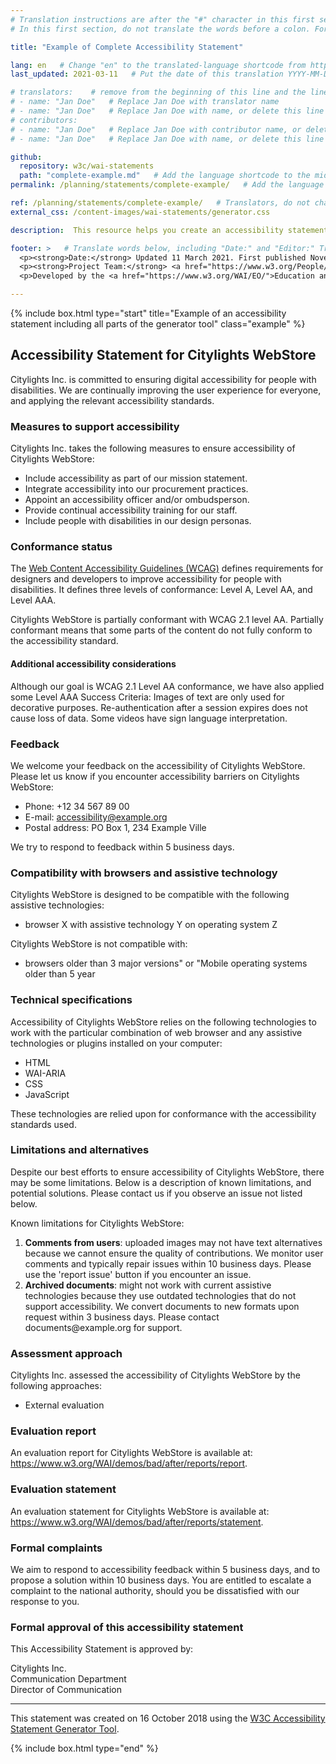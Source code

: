 ```yaml
---
# Translation instructions are after the "#" character in this first section. They are comments that do not show up in the web page. You do not need to translate the instructions after #.
# In this first section, do not translate the words before a colon. For example, do not translate "title:". Do translate the text after "title:".

title: "Example of Complete Accessibility Statement"

lang: en   # Change "en" to the translated-language shortcode from https://www.iana.org/assignments/language-subtag-registry/language-subtag-registry
last_updated: 2021-03-11   # Put the date of this translation YYYY-MM-DD (with month in the middle)

# translators:    # remove from the beginning of this line and the lines below: "# " (the hash sign and the space)
# - name: "Jan Doe"   # Replace Jan Doe with translator name
# - name: "Jan Doe"   # Replace Jan Doe with name, or delete this line if not multiple translators
# contributors:
# - name: "Jan Doe"   # Replace Jan Doe with contributor name, or delete this line if none
# - name: "Jan Doe"   # Replace Jan Doe with name, or delete this line if not multiple contributors

github:
  repository: w3c/wai-statements
  path: "complete-example.md"   # Add the language shortcode to the middle of the filename, for example: complete-example.fr.html
permalink: /planning/statements/complete-example/   # Add the language shortcode to the end, with no slash at end, for example: /planning/statements/complete-example/fr

ref: /planning/statements/complete-example/   # Translators, do not change this
external_css: /content-images/wai-statements/generator.css

description:  This resource helps you create an accessibility statement for your own website, mobile application, or other digital content.   # translate the description

footer: >   # Translate words below, including "Date:" and "Editor:" Translate the Working Group name. Leave the Working Group acronym in English. Do *not* change the dates in the footer below.
  <p><strong>Date:</strong> Updated 11 March 2021. First published November 2018. <a href="../changelog/">Changelog</a>.</p>
  <p><strong>Project Team:</strong> <a href="https://www.w3.org/People/shadi">Shadi Abou-Zahra</a>, Eric Velleman, Sanne Eendebak, Roel Antonisse, and Bas de Bruin. <a href="../acknowledgements/">Acknowledgements</a>.</p>
  <p>Developed by the <a href="https://www.w3.org/WAI/EO/">Education and Outreach Working Group (EOWG)</a>. Developed as part of the <a href="https://www.w3.org/WAI/Tools/">WAI-Tools project</a>, co-funded by the European Commission.</p>

---
```


{% include box.html type="start" title="Example of an accessibility statement including all parts of the generator tool" class="example" %}

## Accessibility Statement for <span class="basic-information website-name">Citylights WebStore</span>

<span class="basic-information organization-name">Citylights Inc.</span> is committed to ensuring digital accessibility for people with disabilities.	We are continually improving the user experience for everyone, and applying the relevant accessibility standards.

### Measures to support accessibility

<span class="basic-information organization-name">Citylights Inc.</span> takes the following measures to ensure accessibility of <span class="basic-information website-name">Citylights WebStore</span>:

<ul class="organizational-effort accessibillity-measures">
  <li>Include accessibility as part of our mission statement.</li>
  <li>Integrate accessibility into our procurement practices.</li>
  <li>Appoint an accessibility officer and/or ombudsperson.</li>
  <li>Provide continual accessibility training for our staff.</li>
  <li>Include people with disabilities in our design personas.</li>
</ul>

### Conformance status

The [Web Content Accessibility Guidelines (WCAG)](https://www.w3.org/WAI/standards-guidelines/wcag/) defines requirements for designers and developers to improve accessibility for people with disabilities. It defines three levels of conformance: Level A, Level AA, and Level AAA.

<span class="basic-information website-name">Citylights WebStore</span>	is <span class="basic-information conformance-status" data-printfilter="lowercase">partially conformant</span> with	<span class="basic-information conformance-standard">WCAG 2.1 level AA</span>. <span><span class="basic-information conformance-status">Partially conformant</span> means that	<span class="basic-information conformance-meaning">some parts of the content do not fully conform to the accessibility standard</span>.</span>

#### Additional accessibility considerations

<span class="basic-information conformance-additions">Although our goal is WCAG 2.1 Level AA conformance, we have also applied some Level AAA Success Criteria: Images of text are only used for decorative purposes. Re-authentication after a session expires does not cause loss of data. Some videos have sign language interpretation.

### Feedback


We welcome your feedback on the accessibility of <span class="basic-information website-name">Citylights WebStore</span>.	Please let us know if you encounter accessibility barriers on	<span class="basic-information website-name">Citylights WebStore</span>:

<ul class="basic-information feedback h-card">
	<li>Phone: <span class="phone-number p-tel">+12 34 567 89 00</span></li>
	<li>E-mail:	<a class="email u-email" href="mailto:accessibility@example.org">accessibility@example.org</a></li>
	<li>Postal address:	<span class="postal-address p-adr">PO Box 1, 234 Example Ville</span></li>
</ul>

We try to respond to feedback within <span class="feedback responsetime">5 business days</span>.

### Compatibility with browsers and assistive technology

<span class="basic-information website-name">Citylights WebStore</span>	is designed to be compatible with the following assistive technologies:

<ul class="technical-information compatible-environments">
  <li>browser X with assistive technology Y on operating system Z</li>
</ul>

<span class="basic-information website-name">Citylights WebStore</span>	is not compatible with:

<ul class="technical-information incompatible-environments">
  <li>browsers older than 3 major versions" or "Mobile operating systems older than 5 year</li>
</ul>

### Technical specifications

Accessibility of <span class="basic-information website-name">Citylights WebStore</span> relies on the following technologies to work with the particular combination of web browser and any assistive technologies or plugins installed on your computer:

<ul class="technical-information technologies-used">
  <li>HTML</li>
  <li>WAI-ARIA</li>
  <li>CSS</li>
  <li>JavaScript</li>
</ul>

These technologies are relied upon for conformance with the accessibility standards used.

### Limitations and alternatives

Despite our best efforts to ensure accessibility of <span class="basic-information website-name">Citylights WebStore</span>, there may be some limitations. Below is a description of known limitations, and potential solutions. Please contact us if you observe an issue not listed below.

Known limitations for <span class="basic-information website-name">Citylights WebStore</span>:

<ol class="technical-information accessibility-limitations">
	<li><strong>Comments from users</strong>: uploaded images may not have text alternatives because we cannot ensure the quality of contributions. We monitor user comments and typically repair issues within 10 business days. Please use the 'report issue' button if you encounter an issue.</li>
	<li><strong>Archived documents</strong>: might not work with current assistive technologies because they use outdated technologies that do not support accessibility. We convert documents to new formats upon request within 3 business days. Please contact documents@example.org for support.</li>
</ol>

### Assessment approach

<span class="basic-information organization-name">Citylights Inc.</span> assessed the accessibility of <span class="basic-information website-name">Citylights WebStore</span> by the following approaches:

<ul class="technical-information assessment-approaches">
  <li>External evaluation</li>
</ul>

### Evaluation report

An evaluation report for <span class="basic-information website-name">Citylights WebStore</span> is available at:	<a class="technical-information related-evidence" href="https://www.w3.org/WAI/demos/bad/after/reports/report">https://www.w3.org/WAI/demos/bad/after/reports/report</a>.

### Evaluation statement

An evaluation statement for <span class="basic-information website-name">Citylights WebStore</span> is available at: <a class="technical-information related-evidence" href="https://www.w3.org/WAI/demos/bad/after/reports/statement">https://www.w3.org/WAI/demos/bad/after/reports/statement</a>.

### Formal complaints

<p class="complaints">We aim to respond to accessibility feedback within 5 business days, and to propose a solution within 10 business days. You are entitled to escalate a complaint to the national authority, should you be dissatisfied with our response to you.</p>

### Formal approval of this accessibility statement

This Accessibility Statement is approved by:

<span class="approval"> <span class="basic-information organization-name">Citylights Inc.</span> <br /><span class="approved-by">Communication Department</span> <br /><span class="approved-by-jobtitle">Director of Communication</span>

<hr noshade="noshade">

This statement was created on	<span class="basic-information statement-created-date">16 October 2018</span>	using the <a href="../">W3C Accessibility Statement Generator Tool</a>.

{% include box.html type="end" %}
